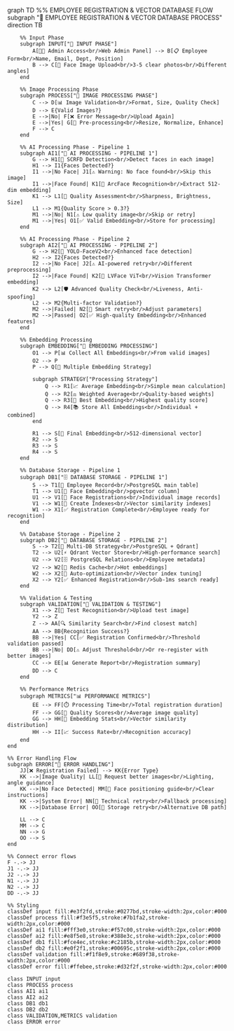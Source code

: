 graph TD
    %% EMPLOYEE REGISTRATION & VECTOR DATABASE FLOW
    subgraph "👤 EMPLOYEE REGISTRATION & VECTOR DATABASE PROCESS"
        direction TB
        
        %% Input Phase
        subgraph INPUT["📝 INPUT PHASE"]
            A[👨‍💼 Admin Access<br/>Web Admin Panel] --> B[📋 Employee Form<br/>Name, Email, Dept, Position]
            B --> C[📸 Face Image Upload<br/>3-5 clear photos<br/>Different angles]
        end
        
        %% Image Processing Phase
        subgraph PROCESS["🔧 IMAGE PROCESSING PHASE"]
            C --> D[📊 Image Validation<br/>Format, Size, Quality Check]
            D --> E{Valid Images?}
            E -->|No| F[❌ Error Message<br/>Upload Again]
            E -->|Yes| G[🔄 Pre-processing<br/>Resize, Normalize, Enhance]
            F --> C
        end
        
        %% AI Processing Phase - Pipeline 1
        subgraph AI1["🤖 AI PROCESSING - PIPELINE 1"]
            G --> H1[🎯 SCRFD Detection<br/>Detect faces in each image]
            H1 --> I1{Faces Detected?}
            I1 -->|No Face| J1[⚠️ Warning: No face found<br/>Skip this image]
            I1 -->|Face Found| K1[🧠 ArcFace Recognition<br/>Extract 512-dim embedding]
            K1 --> L1[📏 Quality Assessment<br/>Sharpness, Brightness, Size]
            L1 --> M1{Quality Score > 0.3?}
            M1 -->|No| N1[⚠️ Low quality image<br/>Skip or retry]
            M1 -->|Yes| O1[✅ Valid Embedding<br/>Store for processing]
        end
        
        %% AI Processing Phase - Pipeline 2  
        subgraph AI2["🚀 AI PROCESSING - PIPELINE 2"]
            G --> H2[🎯 YOLO-FaceV2<br/>Enhanced face detection]
            H2 --> I2{Faces Detected?}
            I2 -->|No Face| J2[⚠️ AI-powered retry<br/>Different preprocessing]
            I2 -->|Face Found| K2[🧠 LVFace ViT<br/>Vision Transformer embedding]
            K2 --> L2[🛡️ Advanced Quality Check<br/>Liveness, Anti-spoofing]
            L2 --> M2{Multi-factor Validation?}
            M2 -->|Failed| N2[🔄 Smart retry<br/>Adjust parameters]
            M2 -->|Passed| O2[✅ High-quality Embedding<br/>Enhanced features]
        end
        
        %% Embedding Processing
        subgraph EMBEDDING["🧮 EMBEDDING PROCESSING"]
            O1 --> P[📊 Collect All Embeddings<br/>From valid images]
            O2 --> P
            P --> Q[🔢 Multiple Embedding Strategy]
            
            subgraph STRATEGY["Processing Strategy"]
                Q --> R1[📈 Average Embedding<br/>Simple mean calculation]
                Q --> R2[⚖️ Weighted Average<br/>Quality-based weights]
                Q --> R3[🎯 Best Embedding<br/>Highest quality score]
                Q --> R4[📚 Store All Embeddings<br/>Individual + combined]
            end
            
            R1 --> S[🧪 Final Embedding<br/>512-dimensional vector]
            R2 --> S
            R3 --> S
            R4 --> S
        end
        
        %% Database Storage - Pipeline 1
        subgraph DB1["🗄️ DATABASE STORAGE - PIPELINE 1"]
            S --> T1[📝 Employee Record<br/>PostgreSQL main table]
            T1 --> U1[🔢 Face Embedding<br/>pgvector column]
            U1 --> V1[📸 Face Registrations<br/>Individual image records]
            V1 --> W1[🔗 Create Indexes<br/>Vector similarity indexes]
            W1 --> X1[✅ Registration Complete<br/>Employee ready for recognition]
        end
        
        %% Database Storage - Pipeline 2
        subgraph DB2["🚀 DATABASE STORAGE - PIPELINE 2"]
            S --> T2[📝 Multi-DB Strategy<br/>PostgreSQL + Qdrant]
            T2 --> U2[⚡ Qdrant Vector Store<br/>High-performance search]
            U2 --> V2[🗄️ PostgreSQL Relations<br/>Employee metadata]
            V2 --> W2[💾 Redis Cache<br/>Hot embeddings]
            W2 --> X2[🔧 Auto-optimization<br/>Vector index tuning]
            X2 --> Y2[✅ Enhanced Registration<br/>Sub-1ms search ready]
        end
        
        %% Validation & Testing
        subgraph VALIDATION["🧪 VALIDATION & TESTING"]
            X1 --> Z[🎯 Test Recognition<br/>Upload test image]
            Y2 --> Z
            Z --> AA[🔍 Similarity Search<br/>Find closest match]
            AA --> BB{Recognition Success?}
            BB -->|Yes| CC[✅ Registration Confirmed<br/>Threshold validation passed]
            BB -->|No| DD[⚠️ Adjust Threshold<br/>Or re-register with better images]
            CC --> EE[📊 Generate Report<br/>Registration summary]
            DD --> C
        end
        
        %% Performance Metrics
        subgraph METRICS["📊 PERFORMANCE METRICS"]
            EE --> FF[⏱️ Processing Time<br/>Total registration duration]
            FF --> GG[🎯 Quality Scores<br/>Average image quality]
            GG --> HH[🔢 Embedding Stats<br/>Vector similarity distribution]
            HH --> II[📈 Success Rate<br/>Recognition accuracy]
        end
    end
    
    %% Error Handling Flow
    subgraph ERROR["🚨 ERROR HANDLING"]
        JJ[❌ Registration Failed] --> KK{Error Type}
        KK -->|Image Quality| LL[📸 Request better images<br/>Lighting, angle guidance]
        KK -->|No Face Detected| MM[🎯 Face positioning guide<br/>Clear instructions]
        KK -->|System Error| NN[🔧 Technical retry<br/>Fallback processing]
        KK -->|Database Error| OO[💾 Storage retry<br/>Alternative DB path]
        
        LL --> C
        MM --> C
        NN --> G
        OO --> S
    end
    
    %% Connect error flows
    F -.-> JJ
    J1 -.-> JJ
    J2 -.-> JJ
    N1 -.-> JJ
    N2 -.-> JJ
    DD -.-> JJ

    %% Styling
    classDef input fill:#e3f2fd,stroke:#0277bd,stroke-width:2px,color:#000
    classDef process fill:#f3e5f5,stroke:#7b1fa2,stroke-width:2px,color:#000
    classDef ai1 fill:#fff3e0,stroke:#f57c00,stroke-width:2px,color:#000
    classDef ai2 fill:#e8f5e8,stroke:#388e3c,stroke-width:2px,color:#000
    classDef db1 fill:#fce4ec,stroke:#c2185b,stroke-width:2px,color:#000
    classDef db2 fill:#e0f2f1,stroke:#00695c,stroke-width:2px,color:#000
    classDef validation fill:#f1f8e9,stroke:#689f38,stroke-width:2px,color:#000
    classDef error fill:#ffebee,stroke:#d32f2f,stroke-width:2px,color:#000
    
    class INPUT input
    class PROCESS process
    class AI1 ai1
    class AI2 ai2
    class DB1 db1
    class DB2 db2
    class VALIDATION,METRICS validation
    class ERROR error